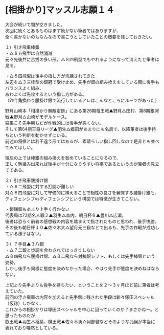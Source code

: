 # [相掛かり]マッスル志願１４  

大会が続いて間が空きました。  
次回に続くとあるものはまず続かない筆者ではありますが、  
全く書かないのもなんなので書こうとしていたことの概要を残しておきたい。  

１）引き飛車棒銀  
・△８五飛型は自然消滅  
元々先後共に苦労の多い形。△８四飛型でもやれるようになって消えたと筆者は見る。  

・△８四飛型は後手の指し方が洗練されてきた  
左辺を△３三桂型の銀冠で受け止め、先手が銀の組み換えをしている間に後手もバランスよく組み、  
あわよくば先攻するという指し方がある。  
（昨今角換わり腰掛け銀で流行しているアレはこんなところにルーツがあった）  

野月山崎本「相掛かり無敵定跡」にある第26期竜王戦▲野月△田村、第8期銀河戦▲野月△山崎がモデルケース。  
結果こそ先手勝ちだが作戦的には後手が悪くない。  
そして第64期王将リーグ▲羽生△郷田があまりにも名局で、以降筆者は後手持ちという判断を動かせずにいる。  
前述の将棋とは若干違う形ではあるが、素晴らしい指し回しなので是非とも並べてみてほしい。  

理屈の上では棒銀の組み換えを咎めていることになるので、  
正しく駒組み出来れば後手が十分になりやすい将棋であるというのが筆者の見立てである。  

２）引き飛車腰掛け銀  
・△８二飛型に対する打開が難しい  
対△８四飛型に対して守備的に構えることで相性の良さを発揮する腰掛け銀も、  
ディフェンシブvsディフェンシブという構図では特徴が生きてこない。  

・鎖鎌銀もあまり上手く行かない  
代表局は72期名人戦２▲羽生△森内、朝日杯８▲豊川△広瀬。  
後者は恐らく前者の感想戦の内容を踏まえて指されたものと思われ、後手快勝。  
その後も朝日杯１０▲佐々木大△望月元三段などで出るも、先手の作戦が成功している様子はない。  

３）７手目▲３八銀  
・△７二銀と歩調を合わされてはっきりしない  
△８四飛なら腰掛け銀、△８二飛なら対棒銀シフト、もしくは先手棒銀という姿勢。  
しかし後手も同様に態度を決めなかった場合、やはり先手が態度を決めねばならない。  

上記より先手よりも後手を持ちたい、ということを２～３ヶ月ほど前に筆者は考えていた。  
前回の浮き飛車の内容を加えると先手側に残された手段は新々塚田スペシャル（仮称）しかなく、  
これからの相掛かりは塚田スペシャルを中心に回っていくのか？まさかねー。と思ったものだが  
叡王戦▲羽生△稲葉、棋王戦▲佐々木勇△阿部健などそのような兆候が本当に表れており唖然としている。  
